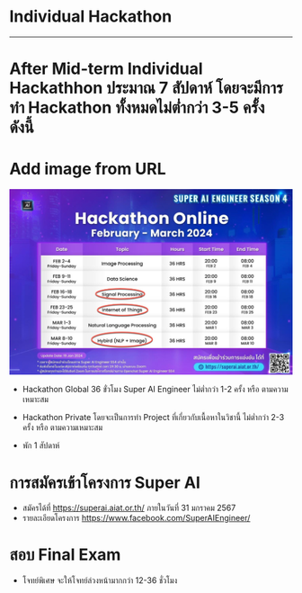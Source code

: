 # Individual Hackathon
---

# After Mid-term Individual Hackathhon ประมาณ 7 สัปดาห์ โดยจะมีการทำ Hackathon ทั้งหมดไม่ต่ำกว่า 3-5 ครั้ง ดังนี้ 

# Add image from URL
![hackathon](messageImage_1707181400986.jpg)


- Hackathon Global 36 ขั่วโมง Super AI Engineer                ไม่ต่ำกว่า 1-2 ครั้ง หรือ ตามความเหมาะสม

- Hackathon Private โดยจะเป็นการทำ Project ที่เกี่ยวกับเนื้อหาในวิชานี้  ไม่ต่ำกว่า 2-3 ครั้ง หรือ ตามความเหมาะสม

- พัก 1 สัปดาห์ 

# การสมัครเข้าโครงการ Super AI 
- สมัครได้ที่ https://superai.aiat.or.th/  ภายในวันที่ 31 มกราคม 2567
- รายละเอียดโครงการ https://www.facebook.com/SuperAIEngineer/

# สอบ Final Exam 

- โจทย์พิเศษ จะให้โจทย์ล่วงหน้ามากกว่า 12-36 ชั่วโมง

